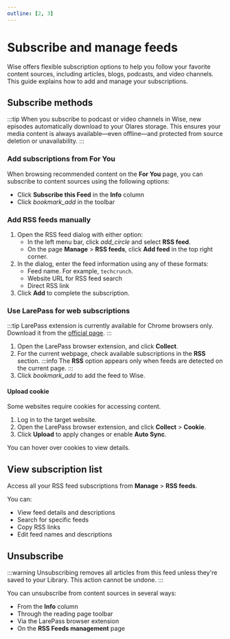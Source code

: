 ```yaml
---
outline: [2, 3]
---
```


# Subscribe and manage feeds
Wise offers flexible subscription options to help you follow your favorite content sources, including articles, blogs, podcasts, and video channels. This guide explains how to add and manage your subscriptions.

## Subscribe methods
:::tip
When you subscribe to podcast or video channels in Wise, new episodes automatically download to your Olares storage. This ensures your media content is always available—even offline—and protected from source deletion or unavailability.
:::

### Add subscriptions from For You
When browsing recommended content on the **For You** page, you can subscribe to content sources using the following options:

* Click **Subscribe this Feed** in the **Info** column
* Click <i class="material-symbols-outlined">bookmark_add</i> in the toolbar

### Add RSS feeds manually
1. Open the RSS feed dialog with either option:
    * In the left menu bar, click <i class="material-symbols-outlined">add_circle</i> and select **RSS feed**.
    * On the page **Manage** > **RSS feeds**, click **Add feed** in the top right corner.
2. In the dialog, enter the feed information using any of these formats:
    * Feed name. For example, `techcrunch`.
    * Website URL for RSS feed search
    * Direct RSS link
3. Click **Add** to complete the subscription.

### Use LarePass for web subscriptions
:::tip
LarePass extension is currently available for Chrome browsers only. Download it from the [official page](https://www.olares.com/termipass).
:::
1. Open the LarePass browser extension, and click **Collect**.
2. For the current webpage, check available subscriptions in the **RSS** section.
   :::info
   The **RSS** option appears only when feeds are detected on the current page.
   :::
3. Click <i class="material-symbols-outlined">bookmark_add</i> to add the feed to Wise.

#### Upload cookie
Some websites require cookies for accessing content.

1. Log in to the target website.
2. Open the LarePass browser extension, and click **Collect** > **Cookie**.
3. Click **Upload** to apply changes or enable **Auto Sync**.

You can hover over cookies to view details.

## View subscription list
Access all your RSS feed subscriptions from **Manage** > **RSS feeds**.

You can:

* View feed details and descriptions
* Search for specific feeds
* Copy RSS links
* Edit feed names and descriptions

## Unsubscribe
:::warning
Unsubscribing removes all articles from this feed unless they're saved to your Library. This action cannot be undone.
:::

You can unsubscribe from content sources in several ways:

* From the **Info** column
* Through the reading page toolbar
* Via the LarePass browser extension
* On the **RSS Feeds management** page 



